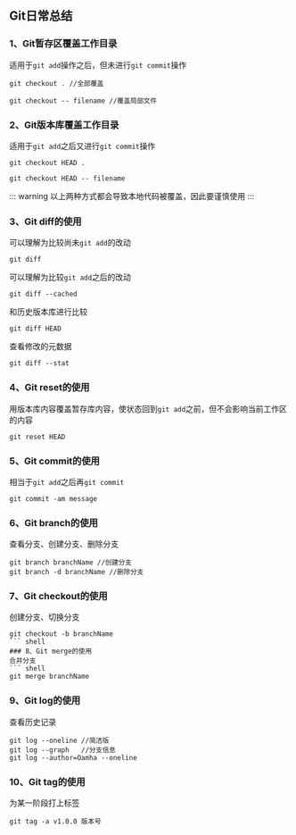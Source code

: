 ## Git日常总结
### 1、Git暂存区覆盖工作目录
适用于`git add`操作之后，但未进行`git commit`操作
``` shell
git checkout . //全部覆盖
```
``` shell
git checkout -- filename //覆盖局部文件
```
### 2、Git版本库覆盖工作目录
适用于`git add`之后又进行`git commit`操作
``` shell
git checkout HEAD .
```
``` shell
git checkout HEAD -- filename
```
::: warning
以上两种方式都会导致本地代码被覆盖，因此要谨慎使用
:::
### 3、Git diff的使用
可以理解为比较尚未`git add`的改动
``` shell
git diff
```
可以理解为比较`git add`之后的改动
``` shell
git diff --cached
```
和历史版本库进行比较
``` shell
git diff HEAD
```
查看修改的元数据
``` shell
git diff --stat
```
### 4、Git reset的使用
用版本库内容覆盖暂存库内容，使状态回到`git add`之前，但不会影响当前工作区的内容
``` shell
git reset HEAD
```
### 5、Git commit的使用
相当于`git add`之后再`git commit`
``` shell
git commit -am message
```
### 6、Git branch的使用
查看分支、创建分支、删除分支
``` shell
git branch branchName //创建分支
git branch -d branchName //删除分支
```
### 7、Git checkout的使用
创建分支、切换分支
```
git checkout -b branchName
``` shell
### 8、Git merge的使用
合并分支
``` shell
git merge branchName
```
### 9、Git log的使用
查看历史记录
``` shell
git log --oneline //简洁版
git log --graph   //分支信息
git log --author=Oamha --oneline
```
### 10、Git tag的使用
为某一阶段打上标签
``` shell
git tag -a v1.0.0 版本号
```

